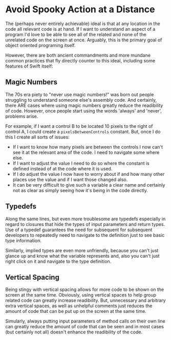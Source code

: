 # Avoid Spooky Action at a Distance

The (perhaps never entirely achievable) ideal is that at any location in the code all relevant code is at hand.  If I want to understand an aspect of a program I'd love to be able to see all of the related and none of the unrelated code on the screen at once.  Arguably, this is the primary goal of object oriented programing itself.

However, there are both ancient commandments and more mundane common practices that fly directly counter to this ideal, including some features of Swift itself:

## Magic Numbers

The 70s era piety to "never use magic numbers!" was born out people struggling to understand someone else's assembly code.  And certainly, there ARE cases where using magic numbers greatly reduce the readibility of code.  However, once people start using the words 'always' and 'never', problems arise.

For example, if I want a control B to be located 10 pixels to the right of control A, I could create a ```pixelsBetweenControls``` constant.  But, once I do this I create all sorts of issues:

- If I want to know how many pixels are between the controls I now can't see it at the relevant area of the code.  I need to navigate some where else.
- If I want to adjust the value I need to do so where the constant is defined instead of at the code where it is used.
- If I do adjust the value I now have to worry about if and how many other places use the value and if I want those changed also.
- It can be very difficult to give such a variable a clear name and certainly not as clear as simply seeing how it's being in the code directly.

## Typedefs

Along the same lines, but even more troublesome are typedefs especially in regard to closures that hide the types of input parameters and return types.  Use of a typedef guarantees the need for subsequent for subsequent developers to repeatedly need to navigate to the definition just to see basic type information.

Similarly, implied types are even more unfriendly, because you can't just glance up and know what the variable represents and, also you can't just right click on it and navigate to the type definition.

## Vertical Spacing

Being stingy with vertical spacing allows for more code to be shown on the screen at the same time.  Obviously, using vertical spaces to help group related code can greatly increase readibility.  But, unnecessary and arbitrary extra vertical spaces, as well as unhelpful comments just reduces the amount of code that can be put up on the screen at the same time.

Simularly, always putting input parameters of method calls on their own line can greatly reduce the amount of code that can be seen and in most cases (but certainly not all) doesn't enhance the readibility of the code.
